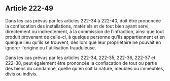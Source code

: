 Article 222-49
----
Dans les cas prévus par les articles 222-34 à 222-40, doit être prononcée la
confiscation des installations, matériels et de tout bien ayant servi,
directement ou indirectement, à la commission de l'infraction, ainsi que tout
produit provenant de celle-ci, à quelque personne qu'ils appartiennent et en
quelque lieu qu'ils se trouvent, dès lors que leur propriétaire ne pouvait en
ignorer l'origine ou l'utilisation frauduleuse.

Dans les cas prévus par les articles 222-34, 222-35, 222-36, 222-37 et 222-38,
peut également être prononcée la confiscation de tout ou partie des biens du
condamné, quelle qu'en soit la nature, meubles ou immeubles, divis ou indivis.
